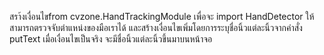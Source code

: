 สรา้งเงื่อนไขfrom cvzone.HandTrackingModule เพื่อจะ import HandDetector
ให้สามารถตรวจจับตำแหน่งของมือเราได้ และสร้างเงื่อนไขเพิ่มโดยการระบุชื่อนิ้วแต่ละนิ้วจากคำสั่ง
putText เมื่อเงื่อนไขเป็นจริง จะมีชื่อนิ้วแต่ละนิ้วขึ้นมาบนหน้าจอ
